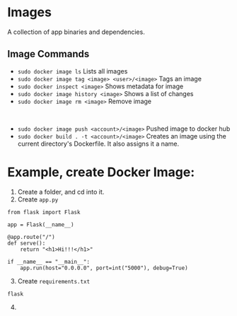 # Images

A collection of app binaries and dependencies.

## Image Commands

- `sudo docker image ls` Lists all images
- `sudo docker image tag <image> <user>/<image>` Tags an image
- `sudo docker inspect <image>` Shows metadata for image
- `sudo docker image history <image>` Shows a list of changes
- `sudo docker image rm <image>` Remove image

<br>

- `sudo docker image push <account>/<image>` Pushed image to docker hub
- `sudo docker build . -t <account>/<image>` Creates an image using the current directory's Dockerfile. It also assigns it a name.

# Example, create Docker Image:

1. Create a folder, and cd into it.
2. Create `app.py`

```
from flask import Flask

app = Flask(__name__)

@app.route("/")
def serve():
    return "<h1>Hi!!!</h1>"

if __name__ == "__main__":
    app.run(host="0.0.0.0", port=int("5000"), debug=True)
```
3. Create `requirements.txt`
```
flask
```
4. 